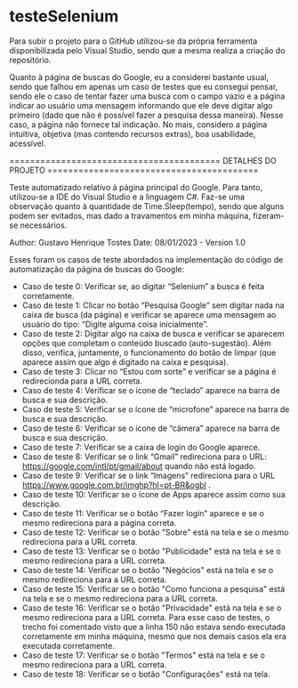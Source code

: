 # testeSelenium
Para subir o projeto para o GitHub utilizou-se da própria ferramenta disponibilizada pelo Visual Studio, sendo que a mesma realiza a criação do repositório.

Quanto à página de buscas do Google, eu a considerei bastante usual, sendo que falhou em apenas um caso de testes que eu consegui pensar, sendo ele o caso de tentar fazer uma busca com o campo vazio e a página indicar ao usuário uma mensagem informando que ele deve digitar algo primeiro (dado que não é possível fazer a pesquisa dessa maneira). Nesse caso, a página não fornece tal indicação. No mais, considero a página intuitiva, objetiva (mas contendo recursos extras), boa usabilidade, acessível.

========================================= DETALHES DO PROJETO =========================================

Teste automatizado relativo à página principal do Google. Para tanto, utilizou-se a IDE do Visual Studio e a linguagem C#. Faz-se uma observação quanto à quantidade de Time.Sleep(tempo), sendo que alguns podem ser evitados, mas dado a travamentos em minha máquina, fizeram-se necessários.

Author: Gustavo Henrique Tostes
Date: 08/01/2023 - Version 1.0

Esses foram os casos de teste abordados na implementação do código de automatização da página de buscas do Google:
 - Caso de teste 0: Verificar se, ao digitar “Selenium” a busca é feita corretamente.
 - Caso de teste 1: Clicar no botão “Pesquisa Google” sem digitar nada na caixa de busca (da página) e verificar se aparece uma mensagem ao usuário do tipo: “Digite alguma coisa inicialmente”.
 - Caso de teste 2: Digitar algo na caixa de busca e verificar se aparecem opções que completam o conteúdo buscado (auto-sugestão). Além disso, verifica, juntamente, o funcionamento do botão de limpar (que aparece assim que algo é digitado na caixa e pesquisa).
 - Caso de teste 3: Clicar no “Estou com sorte” e verificar se a página é redirecionda para a URL correta.
 - Caso de teste 4: Verificar se o ícone de “teclado” aparece na barra de busca e sua descrição.
 - Caso de teste 5: Verificar se o ícone de “microfone” aparece na barra de busca e sua descrição.
 - Caso de teste 6: Verificar se o ícone de “câmera” aparece na barra de busca e sua descrição.
 - Caso de teste 7: Verificar se a caixa de login do Google aparece.
 - Caso de teste 8: Verificar se o link “Gmail” redireciona para o URL: https://google.com/intl/pt/gmail/about quando não está logado.
 - Caso de teste 9: Verificar se o link “Imagens” redireciona para o URL https://www.google.com.br/imghp?hl=pt-BR&ogbl .
 - Caso de teste 10: Verificar se o ícone de Apps aparece assim como sua descrição.
 - Caso de teste 11: Verificar se o botão “Fazer login” aparece e se o mesmo redireciona para a página correta.
 - Caso de teste 12: Verificar se o botão "Sobre" está na tela e se o mesmo redireciona para a URL correta.
 - Caso de teste 13: Verificar se o botão "Publicidade" está na tela e se o mesmo redireciona para a URL correta.
 - Caso de teste 14: Verificar se o botão "Negócios" está na tela e se o mesmo redireciona para a URL correta.
 - Caso de teste 15: Verificar se o botão "Como funciona a pesquisa" está na tela e se o mesmo redireciona para a URL correta.
 - Caso de teste 16: Verificar se o botão "Privacidade" está na tela e se o mesmo redireciona para a URL correta. Para esse caso de testes, o trecho foi comentado visto que a linha 150 não estava sendo executada corretamente em minha máquina, mesmo que nos demais casos ela era executada corretamente.
 - Caso de teste 17: Verificar se o botão "Termos" está na tela e se o mesmo redireciona para a URL correta.
 - Caso de teste 18: Verificar se o botão "Configurações" está na tela.

